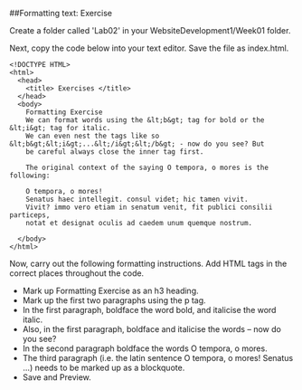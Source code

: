 ##Formatting text: Exercise

Create a folder called 'Lab02' in your WebsiteDevelopment1/Week01 folder. 

Next, copy the code below into your text editor. Save the file as index.html.

~~~
<!DOCTYPE HTML>
<html>
  <head>
    <title> Exercises </title>
  </head>
  <body>
    Formatting Exercise
    We can format words using the &lt;b&gt; tag for bold or the &lt;i&gt; tag for italic.    
    We can even nest the tags like so &lt;b&gt;&lt;i&gt;...&lt;/i&gt;&lt;/b&gt; - now do you see? But
    be careful always close the inner tag first.

    The original context of the saying O tempora, o mores is the following:

    O tempora, o mores!
    Senatus haec intellegit. consul videt; hic tamen vivit.  
    Vivit? immo vero etiam in senatum venit, fit publici consilii particeps,
    notat et designat oculis ad caedem unum quemque nostrum.

  </body>
</html>
~~~

Now, carry out the following formatting instructions. Add HTML tags in the correct places throughout the code.

- Mark up Formatting Exercise as an h3 heading. 
- Mark up the first two paragraphs using the p tag.
- In the first paragraph, boldface the word bold, and italicise the word italic. 
- Also, in the first paragraph, boldface and italicise the words – now do you see?
- In the second paragraph boldface the words O tempora, o mores.
- The third paragraph (i.e. the latin sentence O tempora, o mores! Senatus …) needs to be marked up as a blockquote.
- Save and Preview.
